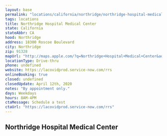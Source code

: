 ```yaml
---
layout: base
permalink: "locations/california/northridge/northridge-hospital-medical-center/"
tags: locations
title: Northridge Hospital Medical Center
state: California
stateAbbr: CA
hood: Northridge
address: 18300 Roscoe Boulevard
city: Northridge
zip: 91328
mapUrl: "http://maps.apple.com/?q=Northridge+Hospital+Medical+Center&address=18300+Roscoe+Boulevard,Northridge,California,91328"
locationType: Drive-thru
phone: undefined
website: https://lacovidprod.service-now.com/rrs
onlineBooking: true
closed: undefined
closedUpdate: April 12th, 2020
notes: "By appointment only."
days: Weekdays
hours: 8AM-4PM
ctaMessage: Schedule a test
ctaUrl: "https://lacovidprod.service-now.com/rrs"
---
```

## Northridge Hospital Medical Center